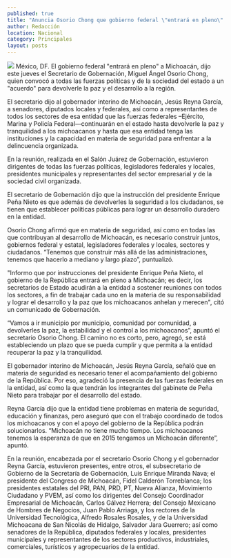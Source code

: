 ```yaml
---
published: true
title: "Anuncia Osorio Chong que gobierno federal \"entrará en pleno\" a Michoacán"
author: Redacción
location: Nacional
category: Principales
layout: posts
---
```


![](http://i.imgur.com/RHHmadDm.jpg)
México, DF. El gobierno federal "entrará en pleno" a Michoacán, dijo este jueves el Secretario de Gobernación, Miguel Ángel Osorio Chong, quien convocó a todas las fuerzas políticas y de la sociedad del estado a un "acuerdo" para devolverle la paz y el desarrollo a la región.

El secretario dijo al gobernador interino de Michoacán, Jesús Reyna García, a senadores, diputados locales y federales, así como a representantes de todos los sectores de esa entidad que las fuerzas federales –Ejército, Marina y Policía Federal—continuarán en el estado hasta devolverle la paz y tranquilidad a los michoacanos y hasta que esa entidad tenga las instituciones y la capacidad en materia de seguridad para enfrentar a la delincuencia organizada.

En la reunión, realizada en el Salón Juárez de Gobernación, estuvieron dirigentes de todas las fuerzas políticas, legisladores federales y locales, presidentes municipales y representantes del sector empresarial y de la sociedad civil organizada.

El secretario de Gobernación dijo que la instrucción del  presidente Enrique Peña Nieto es que además de devolverles la seguridad a los ciudadanos, se tienen que establecer políticas públicas para lograr un desarrollo duradero en la entidad.

Osorio Chong afirmó que en materia de seguridad, así como en todas las que contribuyan al desarrollo de Michoacán, es necesario construir juntos, gobiernos federal y estatal, legisladores federales y locales, sectores y ciudadanos. “Tenemos que construir más allá de las administraciones, tenemos que hacerlo a mediano y largo plazo”, puntualizó.

"Informo que por instrucciones del presidente Enrique Peña Nieto, el gobierno de la República entrará en pleno a Michoacán; es decir, los secretarios de Estado acudirán a la entidad a sostener reuniones con todos los sectores, a fin de trabajar cada uno en la materia de su responsabilidad y lograr el desarrollo y la paz que los michoacanos anhelan y merecen", citó un comunicado de Gobernación.

“Vamos a ir municipio por municipio, comunidad por comunidad, a devolverles la paz, la estabilidad y el control a los michoacanos”, apuntó el secretario Osorio Chong. El camino no es corto, pero, agregó, se está estableciendo un plazo que se pueda cumplir y que permita a la entidad recuperar la paz y la tranquilidad.

El gobernador interino de Michoacán, Jesús Reyna García, señaló que en materia de seguridad es necesario tener el acompañamiento del gobierno de la República. Por eso, agradeció la presencia de las fuerzas federales en la entidad, así como la que tendrán los integrantes del gabinete de Peña Nieto para trabajar por el desarrollo del estado.

Reyna García dijo que la entidad tiene problemas en materia de seguridad, educación y finanzas, pero aseguró que con el trabajo coordinado de todos los michoacanos y con el apoyo del gobierno de la República podrán solucionarlos. “Michoacán no tiene mucho tiempo. Los michoacanos tenemos la esperanza de que en 2015 tengamos un Michoacán diferente”, apuntó.

En la reunión, encabezada por el secretario Osorio Chong y el gobernador Reyna García, estuvieron presentes, entre otros, el subsecretario de Gobierno de la Secretaría de Gobernación, Luis Enrique Miranda Nava; el presidente del Congreso de Michoacán, Fidel Calderón Torreblanca; los presidentes estatales del PRI, PAN, PRD, PT, Nueva Alianza, Movimiento Ciudadano y PVEM, así como los dirigentes del Consejo Coordinador Empresarial de Michoacán, Carlos Gálvez Herrera; del Consejo Mexicano de Hombres de Negocios, Juan Pablo Arriaga, y los rectores de la Universidad Tecnológica, Alfredo Rosales Rosales, y de la Universidad Michoacana de San Nicolás de Hidalgo, Salvador Jara Guerrero; así como senadores de la República, diputados federales y locales, presidentes municipales y representantes de los sectores productivos, industriales, comerciales, turísticos y agropecuarios de la entidad.
